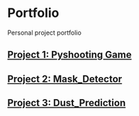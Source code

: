 # Portfolio
Personal project portfolio

## [Project 1: Pyshooting Game](https://github.com/heyheynew/PyShooting/PyShooting.py)


## [Project 2: Mask_Detector](https://github.com/heyheynew/Mask_Detector.git)


## [Project 3: Dust_Prediction](https://github.com/heyheynew/Dust_Prediction.git)

